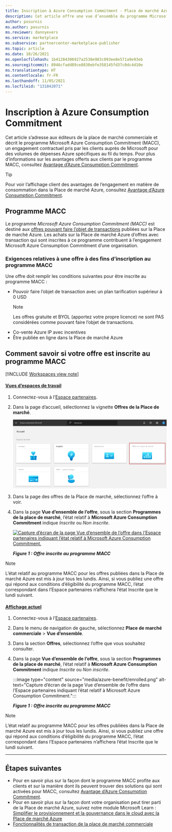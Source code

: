 ```yaml
---
title: Inscription à Azure Consumption Commitment - Place de marché Azure
description: Cet article offre une vue d’ensemble du programme Microsoft Azure Consumption Commitment (MACC), vous explique comme voir si votre offre est inscrite au programme MACC, ainsi que les exigences relatives à ce dernier.
author: posurnis
ms.author: posurnis
ms.reviewer: dannyevers
ms.service: marketplace
ms.subservice: partnercenter-marketplace-publisher
ms.topic: article
ms.date: 10/26/2021
ms.openlocfilehash: 1b41284306927a2538e983c093ee8e571a9e93eb
ms.sourcegitcommit: 8946cfadd89ce8830ebfe358145fd37c0dc4d10e
ms.translationtype: HT
ms.contentlocale: fr-FR
ms.lasthandoff: 11/05/2021
ms.locfileid: "131842071"
---
```

# <a name="azure-consumption-commitment-enrollment"></a>Inscription à Azure Consumption Commitment

Cet article s’adresse aux éditeurs de la place de marché commerciale et décrit le programme Microsoft Azure Consumption Commitment (MACC), un engagement contractuel pris par les clients auprès de Microsoft pour des volumes de dépenses Azure spécifiques au fil du temps. Pour plus d’informations sur les avantages offerts aux clients par le programme MACC, consultez [Avantage d’Azure Consumption Commitment](/marketplace/azure-consumption-commitment-benefit).

> [!TIP]
> Pour voir l’affichage client des avantages de l’engagement en matière de consommation dans la Place de marché Azure, consultez [Avantage d’Azure Consumption Commitment](/marketplace/azure-consumption-commitment-benefit).

## <a name="macc-program"></a>Programme MACC

Le programme _Microsoft Azure Consumption Commitment (MACC)_ est destiné aux [offres pouvant faire l’objet de transactions](marketplace-commercial-transaction-capabilities-and-considerations.md#transact-overview) publiées sur la Place de marché Azure. Les achats sur la Place de marché Azure d’offres avec transaction qui sont inscrites à ce programme contribuent à l’engagement Microsoft Azure Consumption Commitment d’une organisation.

### <a name="requirements-for-an-offer-to-be-enrolled-in-macc"></a>Exigences relatives à une offre à des fins d’inscription au programme MACC

Une offre doit remplir les conditions suivantes pour être inscrite au programme MACC :

- Pouvoir faire l’objet de transaction avec un plan tarification supérieur à 0 USD  
    > [!NOTE]
    > Les offres gratuite et BYOL (apportez votre propre licence) ne sont PAS considérées comme pouvant faire l’objet de transactions.
- Co-vente Azure IP avec incentives
- Être publiée en ligne dans la Place de marché Azure

## <a name="how-to-see-if-your-offer-is-enrolled-in-the-macc-program"></a>Comment savoir si votre offre est inscrite au programme MACC

[!INCLUDE [Workspaces view note](./includes/preview-interface.md)]

#### <a name="workspaces-view"></a>[Vues d’espaces de travail](#tab/workspaces-view)

1. Connectez-vous à l’[Espace partenaires](https://partner.microsoft.com/dashboard/home).
1. Dans la page d’accueil, sélectionnez la vignette **Offres de la Place de marché**.

    [ ![Illustre la vignette des offres de la Place de marché dans la page d’accueil de l’Espace partenaires.](./media/workspaces/partner-center-home.png) ](./media/workspaces/partner-center-home.png#lightbox)

1. Dans la page des offres de la Place de marché, sélectionnez l’offre à voir.
1. Dans la page **Vue d’ensemble de l’offre**, sous la section **Programmes de la place de marché**, l’état relatif à **Microsoft Azure Consumption Commitment** indique _Inscrite_ ou _Non inscrite_.

    [ ![Capture d’écran de la page Vue d’ensemble de l’offre dans l’Espace partenaires indiquant l’état relatif à Microsoft Azure Consumption Commitment.](media/azure-benefit/enrolled-workspaces.png) ](media/azure-benefit/enrolled-workspaces.png#lightbox)

    ***Figure 1 : Offre inscrite au programme MACC***

> [!NOTE]
> L’état relatif au programme MACC pour les offres publiées dans la Place de marché Azure est mis à jour tous les lundis. Ainsi, si vous publiez une offre qui répond aux conditions d’éligibilité du programme MACC, l’état correspondant dans l’Espace partenaires n’affichera l’état Inscrite que le lundi suivant.

#### <a name="current-view"></a>[Affichage actuel](#tab/current-view)

1. Connectez-vous à l’[Espace partenaires](https://partner.microsoft.com/dashboard/home).
1. Dans le menu de navigation de gauche, sélectionnez **Place de marché commerciale** > **Vue d’ensemble**.
1. Dans la section **Offres**, sélectionnez l’offre que vous souhaitez consulter.
1. Dans la page **Vue d’ensemble de l’offre**, sous la section **Programmes de la place de marché**, l’état relatif à **Microsoft Azure Consumption Commitment** indique _Inscrite_ ou _Non inscrite_.

    :::image type="content" source="media/azure-benefit/enrolled.png" alt-text="Capture d’écran de la page Vue d’ensemble de l’offre dans l’Espace partenaires indiquant l’état relatif à Microsoft Azure Consumption Commitment.":::

    ***Figure 1 : Offre inscrite au programme MACC***

> [!NOTE]
> L’état relatif au programme MACC pour les offres publiées dans la Place de marché Azure est mis à jour tous les lundis. Ainsi, si vous publiez une offre qui répond aux conditions d’éligibilité du programme MACC, l’état correspondant dans l’Espace partenaires n’affichera l’état Inscrite que le lundi suivant.

---

## <a name="next-steps"></a>Étapes suivantes

- Pour en savoir plus sur la façon dont le programme MACC profite aux clients et sur la manière dont ils peuvent trouver des solutions qui sont activées pour MACC, consultez [Avantage d’Azure Consumption Commitment](/marketplace/azure-consumption-commitment-benefit).
- Pour en savoir plus sur la façon dont votre organisation peut tirer parti de la Place de marché Azure, suivez notre module Microsoft Learn : [Simplifier le provisionnement et la gouvernance dans le cloud avec la Place de marché Azure](/learn/modules/simplify-cloud-procurement-governance-azure-marketplace/)
- [Fonctionnalités de transaction de la place de marché commerciale](marketplace-commercial-transaction-capabilities-and-considerations.md#transact-publishing-option)
